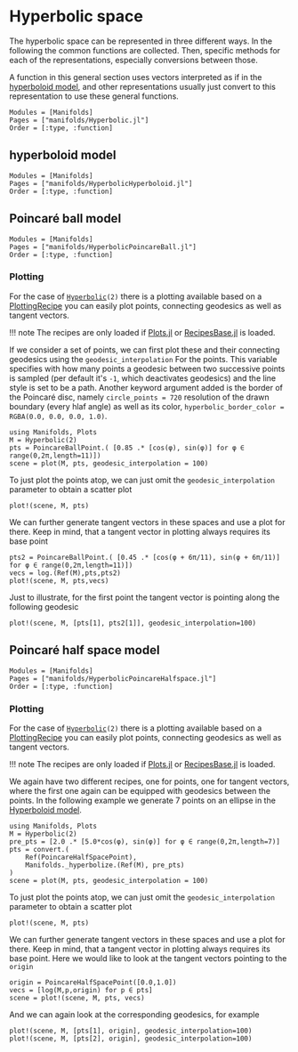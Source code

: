 # Hyperbolic space

The hyperbolic space can be represented in three different ways. In the following the common functions are collected.
Then, specific methods for each of the representations, especially conversions between those.

A function in this general section uses vectors interpreted as if in the [hyperboloid model](@ref),
and other representations usually just convert to this representation to use these general functions.

```@autodocs
Modules = [Manifolds]
Pages = ["manifolds/Hyperbolic.jl"]
Order = [:type, :function]
```

## hyperboloid model

```@autodocs
Modules = [Manifolds]
Pages = ["manifolds/HyperbolicHyperboloid.jl"]
Order = [:type, :function]
```

## Poincaré ball model

```@autodocs
Modules = [Manifolds]
Pages = ["manifolds/HyperbolicPoincareBall.jl"]
Order = [:type, :function]
```

### Plotting

For the case of [`Hyperbolic`](@ref)`(2)` there is a plotting available based on a [PlottingRecipe](https://docs.juliaplots.org/latest/recipes/) you can easily plot points, connecting geodesics as well as tangent vectors.

!!! note
    The recipes are only loaded if [Plots.jl](http://docs.juliaplots.org/latest/) or
    [RecipesBase.jl](http://juliaplots.org/RecipesBase.jl/stable/) is loaded.

If we consider a set of points, we can first plot these and their connecting
geodesics using the `geodesic_interpolation` For the points. This variable specifies with how many points a geodesic between two successive points is sampled (per default it's `-1`, which deactivates geodesics) and the line style is set to be a path.
Another keyword argument added is the border of the Poincaré disc, namely
`circle_points = 720` resolution of the drawn boundary (every hlaf angle) as well as its color, `hyperbolic_border_color = RGBA(0.0, 0.0, 0.0, 1.0)`.

```@example poincareball
using Manifolds, Plots
M = Hyperbolic(2)
pts = PoincareBallPoint.( [0.85 .* [cos(φ), sin(φ)] for φ ∈ range(0,2π,length=11)])
scene = plot(M, pts, geodesic_interpolation = 100)
```

To just plot the points atop, we can just omit the `geodesic_interpolation` parameter to obtain a scatter plot

```@example poincareball
plot!(scene, M, pts)
```

We can further generate tangent vectors in these spaces and use a plot for there. Keep in mind, that a tangent vector in plotting always requires its base point

```@example poincareball
pts2 = PoincareBallPoint.( [0.45 .* [cos(φ + 6π/11), sin(φ + 6π/11)] for φ ∈ range(0,2π,length=11)])
vecs = log.(Ref(M),pts,pts2)
plot!(scene, M, pts,vecs)
```

Just to illustrate, for the first point the tangent vector is pointing along the following geodesic

```@example poincareball
plot!(scene, M, [pts[1], pts2[1]], geodesic_interpolation=100)
```

## Poincaré half space model

```@autodocs
Modules = [Manifolds]
Pages = ["manifolds/HyperbolicPoincareHalfspace.jl"]
Order = [:type, :function]
```

### Plotting

For the case of [`Hyperbolic`](@ref)`(2)` there is a plotting available based on a [PlottingRecipe](https://docs.juliaplots.org/latest/recipes/) you can easily plot points, connecting geodesics as well as tangent vectors.

!!! note
    The recipes are only loaded if [Plots.jl](http://docs.juliaplots.org/latest/) or
    [RecipesBase.jl](http://juliaplots.org/RecipesBase.jl/stable/) is loaded.

We again have two different recipes, one for points, one for tangent vectors, where the first one again can be equipped with geodesics between the points.
In the following example we generate 7 points on an ellipse in the [Hyperboloid model](#hyperboloid-model).

```@example poincarehalfplane
using Manifolds, Plots
M = Hyperbolic(2)
pre_pts = [2.0 .* [5.0*cos(φ), sin(φ)] for φ ∈ range(0,2π,length=7)]
pts = convert.(
    Ref(PoincareHalfSpacePoint),
    Manifolds._hyperbolize.(Ref(M), pre_pts)
)
scene = plot(M, pts, geodesic_interpolation = 100)
```

To just plot the points atop, we can just omit the `geodesic_interpolation` parameter to obtain a scatter plot

```@example poincarehalfplane
plot!(scene, M, pts)
```

We can further generate tangent vectors in these spaces and use a plot for there. Keep in mind, that a tangent vector in plotting always requires its base point.
Here we would like to look at the tangent vectors pointing to the `origin`

```@example poincarehalfplane
origin = PoincareHalfSpacePoint([0.0,1.0])
vecs = [log(M,p,origin) for p ∈ pts]
scene = plot!(scene, M, pts, vecs)
```

And we can again look at the corresponding geodesics, for example

```@example poincarehalfplane
plot!(scene, M, [pts[1], origin], geodesic_interpolation=100)
plot!(scene, M, [pts[2], origin], geodesic_interpolation=100)
```
